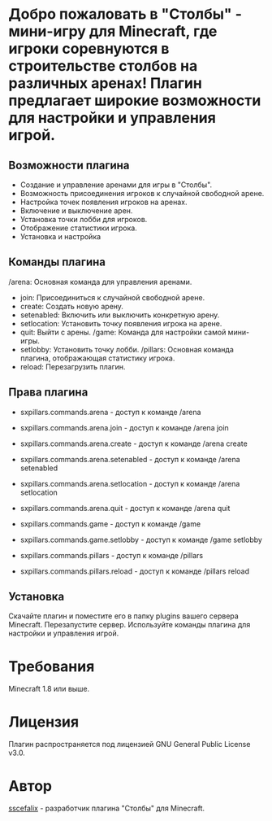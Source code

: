 # Добро пожаловать в "Столбы" - мини-игру для Minecraft, где игроки соревнуются в строительстве столбов на различных аренах! Плагин предлагает широкие возможности для настройки и управления игрой.

## Возможности плагина

- Создание и управление аренами для игры в "Столбы".
- Возможность присоединения игроков к случайной свободной арене.
- Настройка точек появления игроков на аренах.
- Включение и выключение арен.
- Установка точки лобби для игроков.
- Отображение статистики игрока.
- Установка и настройка

## Команды плагина

/arena: Основная команда для управления аренами.
 - join: Присоединиться к случайной свободной арене.
 - create: Создать новую арену.
 - setenabled: Включить или выключить конкретную арену.
 - setlocation: Установить точку появления игрока на арене.
 - quit: Выйти с арены.
/game: Команда для настройки самой мини-игры.
 - setlobby: Установить точку лобби.
/pillars: Основная команда плагина, отображающая статистику игрока.
 - reload: Перезагрузить плагин.

## Права плагина

- sxpillars.commands.arena - доступ к команде /arena
- sxpillars.commands.arena.join - доступ к команде /arena join
- sxpillars.commands.arena.create - доступ к команде /arena create
- sxpillars.commands.arena.setenabled - доступ к команде /arena setenabled
- sxpillars.commands.arena.setlocation - доступ к команде /arena setlocation
- sxpillars.commands.arena.quit - доступ к команде /arena quit

- sxpillars.commands.game - доступ к команде /game
- sxpillars.commands.game.setlobby - доступ к команде /game setlobby

- sxpillars.commands.pillars - доступ к команде /pillars
- sxpillars.commands.pillars.reload - доступ к команде /pillars reload

## Установка

Скачайте плагин и поместите его в папку plugins вашего сервера Minecraft.
Перезапустите сервер.
Используйте команды плагина для настройки и управления игрой.

# Требования

Minecraft 1.8 или выше.

# Лицензия

Плагин распространяется под лицензией GNU General Public License v3.0.

# Автор

[sscefalix](https://github.com/sscefalix) - разработчик плагина "Столбы" для Minecraft.
